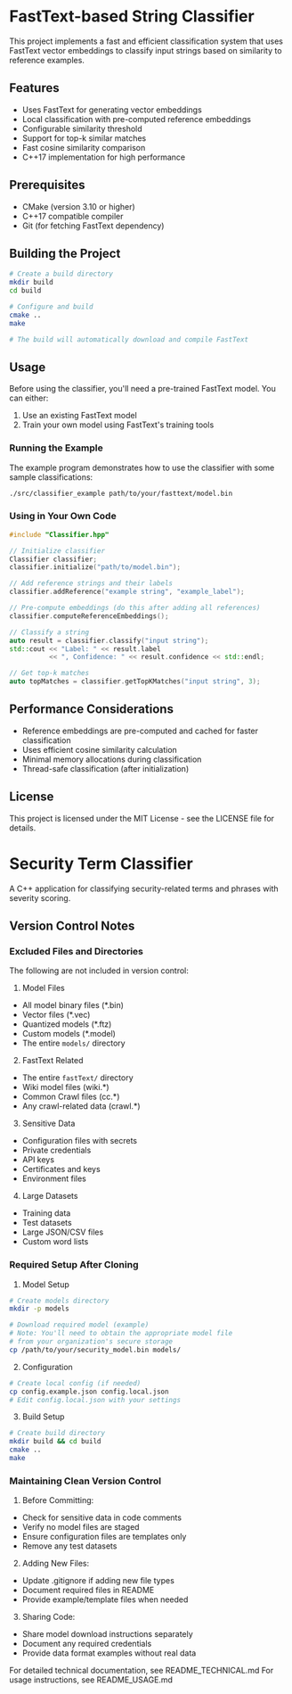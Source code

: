 # FastText-based String Classifier

This project implements a fast and efficient classification system that uses FastText vector embeddings to classify input strings based on similarity to reference examples.

## Features

- Uses FastText for generating vector embeddings
- Local classification with pre-computed reference embeddings
- Configurable similarity threshold
- Support for top-k similar matches
- Fast cosine similarity comparison
- C++17 implementation for high performance

## Prerequisites

- CMake (version 3.10 or higher)
- C++17 compatible compiler
- Git (for fetching FastText dependency)

## Building the Project

```bash
# Create a build directory
mkdir build
cd build

# Configure and build
cmake ..
make

# The build will automatically download and compile FastText
```

## Usage

Before using the classifier, you'll need a pre-trained FastText model. You can either:
1. Use an existing FastText model
2. Train your own model using FastText's training tools

### Running the Example

The example program demonstrates how to use the classifier with some sample classifications:

```bash
./src/classifier_example path/to/your/fasttext/model.bin
```

### Using in Your Own Code

```cpp
#include "Classifier.hpp"

// Initialize classifier
Classifier classifier;
classifier.initialize("path/to/model.bin");

// Add reference strings and their labels
classifier.addReference("example string", "example_label");

// Pre-compute embeddings (do this after adding all references)
classifier.computeReferenceEmbeddings();

// Classify a string
auto result = classifier.classify("input string");
std::cout << "Label: " << result.label 
          << ", Confidence: " << result.confidence << std::endl;

// Get top-k matches
auto topMatches = classifier.getTopKMatches("input string", 3);
```

## Performance Considerations

- Reference embeddings are pre-computed and cached for faster classification
- Uses efficient cosine similarity calculation
- Minimal memory allocations during classification
- Thread-safe classification (after initialization)

## License

This project is licensed under the MIT License - see the LICENSE file for details.

# Security Term Classifier

A C++ application for classifying security-related terms and phrases with severity scoring.

## Version Control Notes

### Excluded Files and Directories
The following are not included in version control:

1. Model Files
- All model binary files (*.bin)
- Vector files (*.vec)
- Quantized models (*.ftz)
- Custom models (*.model)
- The entire `models/` directory

2. FastText Related
- The entire `fastText/` directory
- Wiki model files (wiki.*)
- Common Crawl files (cc.*)
- Any crawl-related data (crawl.*)

3. Sensitive Data
- Configuration files with secrets
- Private credentials
- API keys
- Certificates and keys
- Environment files

4. Large Datasets
- Training data
- Test datasets
- Large JSON/CSV files
- Custom word lists

### Required Setup After Cloning

1. Model Setup
```bash
# Create models directory
mkdir -p models

# Download required model (example)
# Note: You'll need to obtain the appropriate model file
# from your organization's secure storage
cp /path/to/your/security_model.bin models/
```

2. Configuration
```bash
# Create local config (if needed)
cp config.example.json config.local.json
# Edit config.local.json with your settings
```

3. Build Setup
```bash
# Create build directory
mkdir build && cd build
cmake ..
make
```

### Maintaining Clean Version Control

1. Before Committing:
- Check for sensitive data in code comments
- Verify no model files are staged
- Ensure configuration files are templates only
- Remove any test datasets

2. Adding New Files:
- Update .gitignore if adding new file types
- Document required files in README
- Provide example/template files when needed

3. Sharing Code:
- Share model download instructions separately
- Document any required credentials
- Provide data format examples without real data

For detailed technical documentation, see README_TECHNICAL.md
For usage instructions, see README_USAGE.md 